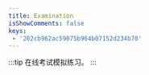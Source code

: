 ```yaml
---
title: Examination
isShowComments: false
keys:
 - '202cb962ac59075b964b07152d234b70'
---
```


:::tip
在线考试模拟练习。
:::

<exam></exam>
